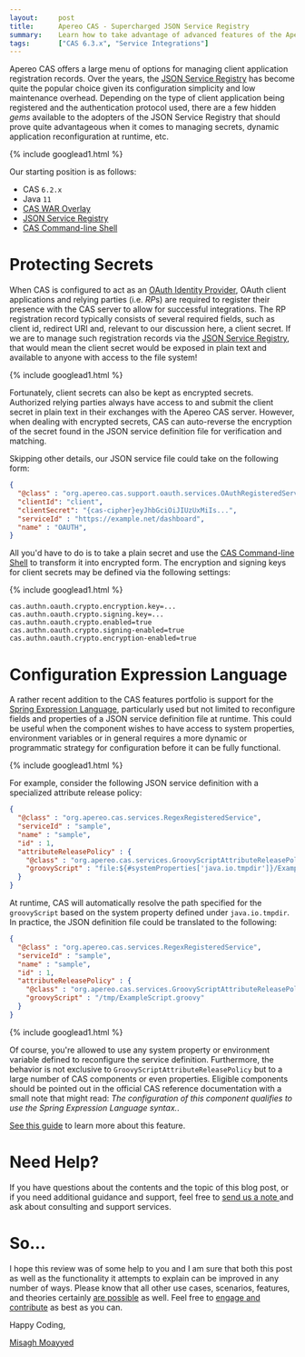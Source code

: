 ```yaml
---
layout:     post
title:      Apereo CAS - Supercharged JSON Service Registry 
summary:    Learn how to take advantage of advanced features of the Apereo CAS JSON Service Registry to manage, maintain, and protect application registration records.
tags:       ["CAS 6.3.x", "Service Integrations"]
---
```


Apereo CAS offers a large menu of options for managing client application registration records. Over the years, the [JSON Service Registry](https://apereo.github.io/cas/6.2.x/services/JSON-Service-Management.html) has become quite the popular choice given its configuration simplicity and low maintenance overhead. Depending on the type of client application being registered and the authentication protocol used, there are a few hidden *gems* available to the adopters of the JSON Service Registry that should prove quite advantageous when it comes to managing secrets, dynamic application reconfiguration at runtime, etc. 

{% include googlead1.html  %}

Our starting position is as follows:

- CAS `6.2.x`
- Java `11`
- [CAS WAR Overlay](https://github.com/apereo/cas-overlay-template)
- [JSON Service Registry](https://apereo.github.io/cas/6.2.x/services/JSON-Service-Management.html)
- [CAS Command-line Shell](https://apereo.github.io/cas/6.2.x/installation/Configuring-Commandline-Shell.html)

# Protecting Secrets

When CAS is configured to act as an [OAuth Identity Provider](https://apereo.github.io/cas/6.2.x/installation/OAuth-OpenId-Authentication.html), OAuth client applications and relying parties (i.e. *RP*s) are required to register their presence with the CAS server to allow for successful integrations. The RP registration record typically consists of several required fields, such as client id, redirect URI and, relevant to our discussion here, a client secret. If we are to manage such registration records via the [JSON Service Registry](https://apereo.github.io/cas/6.2.x/services/JSON-Service-Management.html), that would mean the client secret would be exposed in plain text and available to anyone with access to the file system! 

{% include googlead1.html  %}

Fortunately, client secrets can also be kept as encrypted secrets. Authorized relying parties always have access to and submit the client secret in plain text in their exchanges with the Apereo CAS server. However, when dealing with encrypted secrets, CAS can auto-reverse the encryption of the secret found in the JSON service definition file for verification and matching.

Skipping other details, our JSON service file could take on the following form:

```json
{
  "@class" : "org.apereo.cas.support.oauth.services.OAuthRegisteredService",
  "clientId": "client",
  "clientSecret": "{cas-cipher}eyJhbGciOiJIUzUxMiIs...",
  "serviceId" : "https://example.net/dashboard",
  "name" : "OAUTH",    
}
```

All you'd have to do is to take a plain secret and use the [CAS Command-line Shell](https://apereo.github.io/cas/6.2.x/installation/Configuring-Commandline-Shell.html) to transform it into encrypted form. The encryption and signing keys for client secrets may be defined via the following settings:

{% include googlead1.html  %}

```properties 
cas.authn.oauth.crypto.encryption.key=...
cas.authn.oauth.crypto.signing.key=...
cas.authn.oauth.crypto.enabled=true
cas.authn.oauth.crypto.signing-enabled=true
cas.authn.oauth.crypto.encryption-enabled=true
```

# Configuration Expression Language

A rather recent addition to the CAS features portfolio is support for the [Spring Expression Language](https://apereo.github.io/cas/6.2.x/configuration/Configuration-Spring-Expressions.html), particularly used but not limited to reconfigure fields and properties of a JSON service definition file at runtime. This could be useful when the component wishes to have access to system properties, environment variables or in general requires a more dynamic or programmatic strategy for configuration before it can be fully functional.

{% include googlead1.html  %}

For example, consider the following JSON service definition with a specialized attribute release policy:

```json
{
  "@class" : "org.apereo.cas.services.RegexRegisteredService",
  "serviceId" : "sample",
  "name" : "sample",
  "id" : 1,
  "attributeReleasePolicy" : {
    "@class" : "org.apereo.cas.services.GroovyScriptAttributeReleasePolicy",
    "groovyScript" : "file:${#systemProperties['java.io.tmpdir']}/ExampleScript.groovy"
  }
}
```

At runtime, CAS will automatically resolve the path specified for the `groovyScript` based on the system property defined under `java.io.tmpdir`. In practice, the JSON definition file could be translated to the following:

```json
{
  "@class" : "org.apereo.cas.services.RegexRegisteredService",
  "serviceId" : "sample",
  "name" : "sample",
  "id" : 1,
  "attributeReleasePolicy" : {
    "@class" : "org.apereo.cas.services.GroovyScriptAttributeReleasePolicy",
    "groovyScript" : "/tmp/ExampleScript.groovy"
  }
}
```

{% include googlead1.html  %}

Of course, you're allowed to use any system property or environment variable defined to reconfigure the service definition. Furthermore, the behavior is not exclusive to `GroovyScriptAttributeReleasePolicy` but to a large number of CAS components or even properties. Eligible components should be pointed out in the official CAS reference documentation with a small note that might read: *The configuration of this component qualifies to use the Spring Expression Language syntax.*.

[See this guide](https://apereo.github.io/cas/6.2.x/configuration/Configuration-Spring-Expressions.html) to learn more about this feature.


# Need Help?

If you have questions about the contents and the topic of this blog post, or if you need additional guidance and support, feel free to [send us a note ](/#contact-section-header) and ask about consulting and support services.

# So...

I hope this review was of some help to you and I am sure that both this post as well as the functionality it attempts to explain can be improved in any number of ways. Please know that all other use cases, scenarios, features, and theories certainly [are possible](https://apereo.github.io/2017/02/18/onthe-theoryof-possibility/) as well. Feel free to [engage and contribute](https://apereo.github.io/cas/developer/Contributor-Guidelines.html) as best as you can.

Happy Coding,

[Misagh Moayyed](https://fawnoos.com)